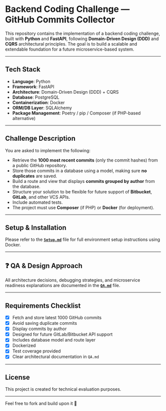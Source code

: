 #  Backend Coding Challenge — GitHub Commits Collector

This repository contains the implementation of a backend coding challenge, built with **Python** and **FastAPI**, following **Domain-Driven Design (DDD)** and **CQRS** architectural principles. The goal is to build a scalable and extendable foundation for a future microservice-based system.

---

##  Tech Stack

- **Language**: Python
- **Framework**: FastAPI
- **Architecture**: Domain-Driven Design (DDD) + CQRS
- **Database**: PostgreSQL
- **Containerization**: Docker
- **ORM/DB Layer**: SQLAlchemy
- **Package Management**: Poetry / pip / Composer (if PHP-based alternative)

---

##  Challenge Description

You are asked to implement the following:

- Retrieve the **1000 most recent commits** (only the commit hashes) from a public GitHub repository.
- Store those commits in a database using a model, making sure **no duplicates** are saved.
- Build a route and view that displays **commits grouped by author** from the database.
- Structure your solution to be flexible for future support of **Bitbucket**, **GitLab**, and other VCS APIs.
- Include automated tests.
- The project must use **Composer** (if PHP) or **Docker** (for deployment).
  
---

##  Setup & Installation

Please refer to the [**`Setup.md`**](./Setup.md) file for full environment setup instructions using Docker.

---

## ❓ QA & Design Approach

All architecture decisions, debugging strategies, and microservice readiness explanations are documented in the [**`QA.md`**](./QA.md) file.

---

## Requirements Checklist

- [x] Fetch and store latest 1000 GitHub commits
- [x] Avoid saving duplicate commits
- [x] Display commits by author
- [x] Designed for future GitLab/Bitbucket API support
- [x] Includes database model and route layer
- [x] Dockerized
- [x] Test coverage provided
- [x] Clear architectural documentation in `QA.md`

---

##  License

This project is created for technical evaluation purposes.

---

Feel free to fork and build upon it 🚀
